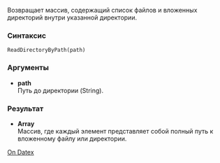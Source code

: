 Возвращает массив, содержащий список файлов и вложенных директорий внутри указанной директории.

### Синтаксис
`ReadDirectoryByPath(path)`

### Аргументы
- **path**  
    Путь до директории (String).

### Результат
- **Array**  
    Массив, где каждый элемент представляет собой полный путь к вложенному файлу или директории.

[On Datex](http://docs.datex.ru/article.htm?id=5620276892448878726)